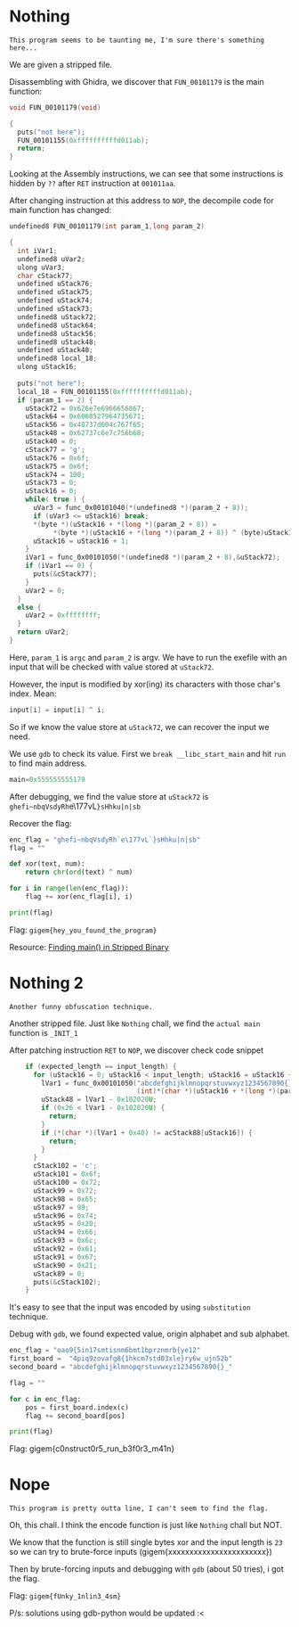 # Nothing

`This program seems to be taunting me, I'm sure there's something here...`

We are given a stripped file.

Disassembling with Ghidra, we discover that `FUN_00101179` is the main function:

```cpp
void FUN_00101179(void)

{
  puts("not here");
  FUN_00101155(0xffffffffffd011ab);
  return;
}
```

Looking at the Assembly instructions, we can see that some instructions is hidden by `??` after `RET` instruction at `001011aa`.

After changing instruction at this address to `NOP`, the decompile code for main function has changed:

```cpp
undefined8 FUN_00101179(int param_1,long param_2)

{
  int iVar1;
  undefined8 uVar2;
  ulong uVar3;
  char cStack77;
  undefined uStack76;
  undefined uStack75;
  undefined uStack74;
  undefined uStack73;
  undefined8 uStack72;
  undefined8 uStack64;
  undefined8 uStack56;
  undefined8 uStack48;
  undefined uStack40;
  undefined8 local_18;
  ulong uStack16;
  
  puts("not here");
  local_18 = FUN_00101155(0xffffffffffd011ab);
  if (param_1 == 2) {
    uStack72 = 0x626e7e6966656867;
    uStack64 = 0x6068527964735671;
    uStack56 = 0x48737d604c767f65;
    uStack48 = 0x62737c6e7c756b68;
    uStack40 = 0;
    cStack77 = 'g';
    uStack76 = 0x6f;
    uStack75 = 0x6f;
    uStack74 = 100;
    uStack73 = 0;
    uStack16 = 0;
    while( true ) {
      uVar3 = func_0x00101040(*(undefined8 *)(param_2 + 8));
      if (uVar3 <= uStack16) break;
      *(byte *)(uStack16 + *(long *)(param_2 + 8)) =
           *(byte *)(uStack16 + *(long *)(param_2 + 8)) ^ (byte)uStack16;
      uStack16 = uStack16 + 1;
    }
    iVar1 = func_0x00101050(*(undefined8 *)(param_2 + 8),&uStack72);
    if (iVar1 == 0) {
      puts(&cStack77);
    }
    uVar2 = 0;
  }
  else {
    uVar2 = 0xffffffff;
  }
  return uVar2;
}
```

Here, `param_1` is `argc` and `param_2` is argv. We have to run the exefile with an input that will be checked with value stored at `uStack72`.

However, the input is modified by xor(ing) its characters with those char's index. Mean:

```cpp
input[i] = input[i] ^ i;
```

So if we know the value store at `uStack72`, we can recover the input we need.

We use `gdb` to check its value. First we `break __libc_start_main` and hit `run` to find main address.

``` as
main=0x555555555179
```

After debugging, we find the value store at `uStack72` is `ghefi~nbqVsdyRh`e\177vL`}sHhku|n|sb`

Recover the flag:

```python
enc_flag = "ghefi~nbqVsdyRh`e\177vL`}sHhku|n|sb"
flag = ""

def xor(text, num):
    return chr(ord(text) ^ num)

for i in range(len(enc_flag)):
    flag += xor(enc_flag[i], i)

print(flag)
```

Flag: `gigem{hey_you_found_the_program}`

Resource: [Finding main() in Stripped Binary](https://link-url-here.org)

# Nothing 2

`Another funny obfuscation technique.`

Another stripped file. Just like `Nothing` chall, we find the `actual main` function is `_INIT_1`

After patching instruction `RET` to `NOP`, we discover check code snippet

```cpp
    if (expected_length == input_length) {
      for (uStack16 = 0; uStack16 < input_length; uStack16 = uStack16 + 1) {
        lVar1 = func_0x00101050("abcdefghijklmnopqrstuvwxyz1234567890{}_",
                                (int)*(char *)(uStack16 + *(long *)(param_2 + 8)));
        uStack48 = lVar1 - 0x102020U;
        if (0x26 < lVar1 - 0x102020U) {
          return;
        }
        if (*(char *)(lVar1 + 0x40) != acStack88[uStack16]) {
          return;
        }
      }
      cStack102 = 'c';
      uStack101 = 0x6f;
      uStack100 = 0x72;
      uStack99 = 0x72;
      uStack98 = 0x65;
      uStack97 = 99;
      uStack96 = 0x74;
      uStack95 = 0x20;
      uStack94 = 0x66;
      uStack93 = 0x6c;
      uStack92 = 0x61;
      uStack91 = 0x67;
      uStack90 = 0x21;
      uStack89 = 0;
      puts(&cStack102);
    }
```

It's easy to see that the input was encoded by using `substitution` technique.

Debug with `gdb`, we found expected value, origin alphabet and sub alphabet.

```python
enc_flag = "oao9{5in17smtisnm6bmt1bprznmrb{ye12"
first_board =  "4piq9zovafg8{1hkcm7std03xle}ry6w_ujn52b"
second_board = "abcdefghijklmnopqrstuvwxyz1234567890{}_"

flag = ""

for c in enc_flag:
    pos = first_board.index(c)
    flag += second_board[pos]

print(flag)
```

Flag: gigem{c0nstruct0r5_run_b3f0r3_m41n}

# Nope

`This program is pretty outta line, I can't seem to find the flag.`

Oh, this chall. I think the encode function is just like `Nothing` chall but NOT.

We know that the function is still single bytes xor and the input length is `23` so we can try to brute-force inputs (gigem{xxxxxxxxxxxxxxxxxxxxxxx})

Then by brute-forcing inputs and debugging with `gdb` (about 50 tries), i got the flag.

Flag: `gigem{fUnky_1nlin3_4sm}`

P/s: solutions using gdb-python would be updated :<